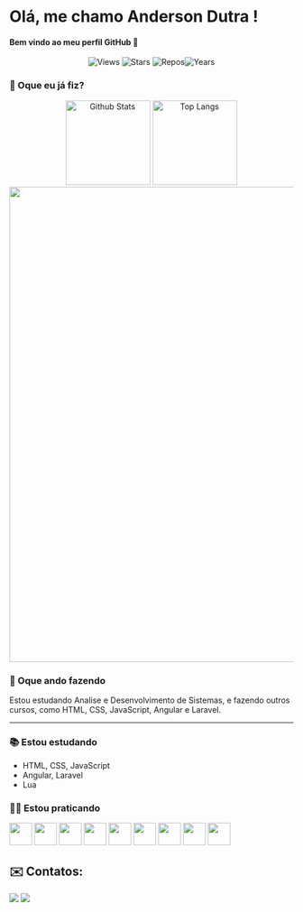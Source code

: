 # Olá, me chamo Anderson Dutra ! 
#### Bem vindo ao meu perfil GitHub 👋
<p align="center">
  <img src="https://komarev.com/ghpvc/?username=andersondutracun&label=Views" alt="Views">
  <img alt="Stars" src="https://img.shields.io/github/stars/andersondutracun?label=Stars">
  <img src="https://badges.pufler.dev/repos/andersondutracun" alt="Repos"><img src="https://badges.pufler.dev/years/andersondutracun" alt="Years">
</p>

### 🌱 Oque eu já fiz?

<!-- see https://github.com/anuraghazra/github-readme-stats -->
<div align="center">
  <img height="150.5em" src="https://github-readme-stats.vercel.app/api?username=andersondutracun&show_icons=true&count_private=true&include_all_commits=true&hide_border=true&hide_title=true&border_radius=0" alt="Github Stats">
  <img height="150.5em" src="https://github-readme-stats.vercel.app/api/top-langs/?username=andersondutracun&layout=compact&langs_count=10&hide_border=true&hide_title=true&border_radius=0" alt="Top Langs">
</div>

<!-- see https://ashutosh00710.github.io/github-readme-activity-graph/ -->
<div align="center">
<img width="843em" src="https://github-readme-activity-graph.vercel.app/graph?username=andersondutracun&bg_color=ffcfe9&color=9e4c98&line=9e4c98&point=403d3d&area=true&hide_border=true">
</div>

### 🔨 Oque ando fazendo

Estou estudando Analise e Desenvolvimento de Sistemas, e fazendo outros cursos, como HTML, CSS, JavaScript, Angular e Laravel.

---

### 📚 Estou estudando

* HTML, CSS, JavaScript
* Angular, Laravel
* Lua

### 👨‍💻 Estou praticando

<img src="https://cdn.jsdelivr.net/gh/devicons/devicon/icons/css3/css3-original.svg" width="40" height="40"/> <img src="https://cdn.jsdelivr.net/gh/devicons/devicon/icons/html5/html5-original.svg" width="40" height="40"/> <img src="https://cdn.jsdelivr.net/gh/devicons/devicon/icons/javascript/javascript-original.svg" width="40" height="40"/> <img src="https://cdn.jsdelivr.net/gh/devicons/devicon/icons/lua/lua-original-wordmark.svg" width="40" height="40"/> <img src="https://cdn.jsdelivr.net/gh/devicons/devicon/icons/angularjs/angularjs-original.svg" width="40" height="40"/> <img src="https://cdn.jsdelivr.net/gh/devicons/devicon/icons/laravel/laravel-plain.svg" width="40" height="40"/> <img src="https://cdn.jsdelivr.net/gh/devicons/devicon/icons/nodejs/nodejs-original.svg" width="40" height="40"/> <img src="https://cdn.jsdelivr.net/gh/devicons/devicon/icons/ruby/ruby-original.svg" width="40" height="40"/> <img src="https://cdn.jsdelivr.net/gh/devicons/devicon/icons/linux/linux-original.svg" width="40" height="40"/>

## ✉️ Contatos:

<div>
<a href = "mailto:anderson.dutra18@gmail.com"><img src="https://img.shields.io/badge/Gmail-D14836?style=for-the-badge&logo=gmail&logoColor=white" target="_blank"></a>
<a href="https://www.linkedin.com/in/anderson-dutra-cuncorda/" target="_blank"><img src="https://img.shields.io/badge/-LinkedIn-%230077B5?style=for-the-badge&logo=linkedin&logoColor=white" target="_blank"></a>   
</div>
          
            
<!--
**andersondutracun/andersondutracun** is a ✨ _special_ ✨ repository because its `README.md` (this file) appears on your GitHub profile.


Here are some ideas to get you started:

- 🔭 I’m currently working on ...
- 🌱 I’m currently learning ...
- 👯 I’m looking to collaborate on ...
- 🤔 I’m looking for help with ...
- 💬 Ask me about ...
- 📫 How to reach me: ...
- 😄 Pronouns: ...
- ⚡ Fun fact: ...
-->

